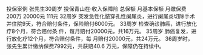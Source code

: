 投保案例
张先生30周岁
投保青山在·收入保障险
总保额
月基本保额
月缴保费
200万
20000元
111元
32周岁
突发急性化脓穿孔性阑尾炎，进行阑尾炎切除手术
并住院9天，符合赔付条件，保险赔付6000元。
33周岁
检查确诊肺癌，进行放化疗8个月，符合赔付条
件，每月赔付20000元，共16万元。
35周岁
肺癌复发，进行放化疗12个月，符合赔付条件，每
月赔付20000元，共24万元。
36周岁时，张先生累计缴纳保费7992元，共获赔40.6
万元，保障仍在持续中。
